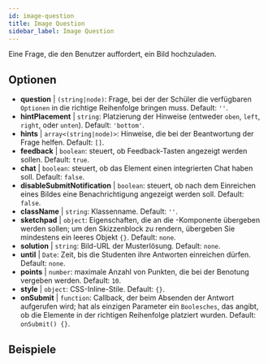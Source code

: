 ```yaml
---
id: image-question 
title: Image Question
sidebar_label: Image Question
---
```


Eine Frage, die den Benutzer auffordert, ein Bild hochzuladen.

## Optionen

* __question__ | `(string|node)`: Frage, bei der der Schüler die verfügbaren `Optionen` in die richtige Reihenfolge bringen muss. Default: `''`.
* __hintPlacement__ | `string`: Platzierung der Hinweise (entweder `oben`, `left`, `right`, oder `unten`). Default: `'bottom'`.
* __hints__ | `array<(string|node)>`: Hinweise, die bei der Beantwortung der Frage helfen. Default: `[]`.
* __feedback__ | `boolean`: steuert, ob Feedback-Tasten angezeigt werden sollen. Default: `true`.
* __chat__ | `boolean`: steuert, ob das Element einen integrierten Chat haben soll. Default: `false`.
* __disableSubmitNotification__ | `boolean`: steuert, ob nach dem Einreichen eines Bildes eine Benachrichtigung angezeigt werden soll. Default: `false`.
* __className__ | `string`: Klassenname. Default: `''`.
* __sketchpad__ | `object`: Eigenschaften, die an die <Sketchpad />-Komponente übergeben werden sollen; um den Skizzenblock zu rendern, übergeben Sie mindestens ein leeres Objekt `{}`. Default: `none`.
* __solution__ | `string`: Bild-URL der Musterlösung. Default: `none`.
* __until__ | `Date`: Zeit, bis die Studenten ihre Antworten einreichen dürfen. Default: `none`.
* __points__ | `number`: maximale Anzahl von Punkten, die bei der Benotung vergeben werden. Default: `10`.
* __style__ | `object`: CSS-Inline-Stile. Default: `{}`.
* __onSubmit__ | `function`: Callback, der beim Absenden der Antwort aufgerufen wird; hat als einzigen Parameter ein `Boolesches`, das angibt, ob die Elemente in der richtigen Reihenfolge platziert wurden. Default: `onSubmit() {}`.


## Beispiele
